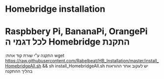 # Homebridge installation
# Raspbbery Pi, BananaPi, OrangePi לכל דגמי ה  Homebridge  התקנת
:התקנה ע"י שורת קוד אחת
 wget https://raw.githubusercontent.com/Rabelbeat/HB_Installation/master/install_HomebridgeAll.sh && sh install_HomebridgeAll.sh
יש לעקוב אחר ההוראות בהליך ההתקנה
